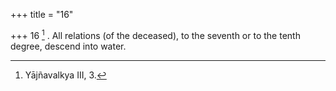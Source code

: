 +++
title = "16"

+++
16 [^5] . All relations (of the deceased), to the seventh or to the tenth degree, descend into water.


[^5]:  Yājñavalkya III, 3.

